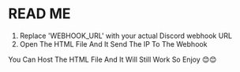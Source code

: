 <h1> READ ME </h1>


1. Replace 'WEBHOOK_URL' with your actual Discord webhook URL
2. Open The HTML File And It Send The IP To The Webhook

You Can Host The HTML File And It Will Still Work So Enjoy 😊😊

